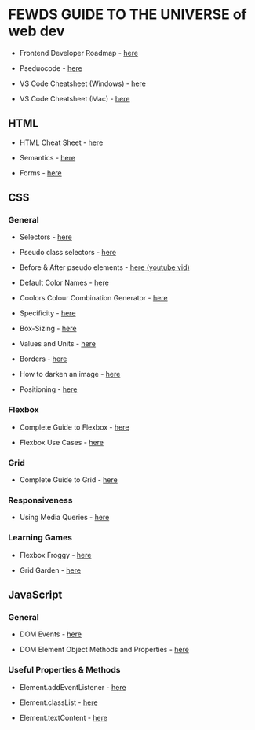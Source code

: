 #  FEWDS GUIDE TO THE UNIVERSE of web dev

- Frontend Developer Roadmap - [here](https://roadmap.sh/frontend)

- Pseduocode - [here](https://www.freecodecamp.org/news/what-is-pseudocode-in-programming/)

- VS Code Cheatsheet (Windows) - [here](https://quickref.me/vscode.html#keyboard-shortcuts-for-windows)

- VS Code Cheatsheet (Mac) - [here](https://quickref.me/vscode.html#keyboard-shortcuts-for-macos)

## HTML
- HTML Cheat Sheet - [here](https://drive.google.com/file/d/1Cdgm7UfN03xK4qRbXiKzX0BJt2Fg4m2o/view)

- Semantics - [here](https://drive.google.com/file/d/1ZHYFov7OGasONOTKRYbmOJUAbRXEyC8v/view)

- Forms - [here](https://www.w3schools.com/html/html_forms.asp)

## CSS
### General
- Selectors - [here](https://www.w3schools.com/cssref/css_selectors.php)

- Pseudo class selectors - [here](https://css-tricks.com/pseudo-class-selectors/)

- Before & After pseudo elements - [here (youtube vid)](https://youtu.be/zGiirUiWslI)

- Default Color Names - [here](https://www.w3schools.com/cssref/css_colors.php)

- Coolors Colour Combination Generator - [here](https://coolors.co/)

- Specificity - [here](https://developer.mozilla.org/en-US/docs/Web/CSS/Specificity)

- Box-Sizing - [here](https://css-tricks.com/box-sizing/)

- Values and Units - [here](https://developer.mozilla.org/en-US/docs/Learn/CSS/Building_blocks/Values_and_units)

- Borders - [here](https://www.w3schools.com/cssref/pr_border.php)

- How to darken an image - [here](https://dev.to/nazanin_ashrafi/how-to-darken-an-image-with-css-4f5h)

- Positioning - [here](https://developer.mozilla.org/en-US/docs/Web/CSS/position#description)

### Flexbox
- Complete Guide to Flexbox - [here](https://css-tricks.com/snippets/css/a-guide-to-flexbox/)

- Flexbox Use Cases - [here](https://www.smashingmagazine.com/2018/10/flexbox-use-cases/)

### Grid 
- Complete Guide to Grid - [here](https://css-tricks.com/snippets/css/complete-guide-grid/)

### Responsiveness
- Using Media Queries - [here](https://developer.mozilla.org/en-US/docs/Web/CSS/Media_Queries/Using_media_queries)

### Learning Games
- Flexbox Froggy - [here](https://flexboxfroggy.com/)

- Grid Garden - [here](https://cssgridgarden.com/)

## JavaScript
### General
- DOM Events - [here](https://www.w3schools.com/js/js_htmldom_events.asp)

- DOM Element Object Methods and Properties - [here](https://www.w3schools.com/jsref/dom_obj_all.asp)

### Useful Properties & Methods
- Element.addEventListener - [here](https://www.w3schools.com/js/js_htmldom_eventlistener.asp)

- Element.classList - [here](https://developer.mozilla.org/en-US/docs/Web/API/Element/classList)

- Element.textContent - [here](https://www.w3schools.com/jsref/prop_node_textcontent.asp)

